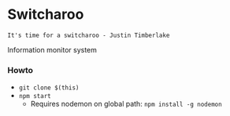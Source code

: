 # Switcharoo

	It's time for a switcharoo - Justin Timberlake

Information monitor system

### Howto
- `git clone $(this)`
- `npm start`
	- Requires nodemon on global path: `npm install -g nodemon`
